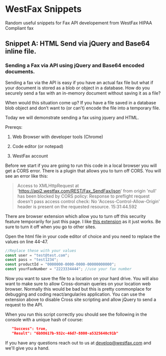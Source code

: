 # WestFax Snippets
Random useful snippets for Fax API developement from WestFax HIPAA Compliant fax

## Snippet A: HTML Send via jQuery and Base64 inline file.

### Sending a Fax via API using jQuery and Base64 encoded documents.

Sending a fax via the API is easy if you have an actual fax file but what if your document is stored as a blob or object in a database. How do you securely send a fax with an in-memory document without saving it as a file?

 When would this situation come up? If you have a file saved in a database blob object and don’t want to (or can’t) encode the file into a temporary file.

  Today we will demonstrate sending a fax using jquery and HTML.

  Prereqs:

1.  Web Browser with developer tools (Chrome)
    
2.  Code editor (or notepad)
    
3.  WestFax account
    

  

Before we start if you are going to run this code in a local browser you will get a CORS error. There is a plugin that allows you to turn off CORS. You will see an error like this:

  

>Access to XMLHttpRequest at 'https://api2.westfax.com/REST/Fax_SendFax/json' from origin 'null' has been blocked by CORS policy: Response to preflight request doesn't pass access control check: No 'Access-Control-Allow-Origin' header is present on the requested resource.
15:31:44.592

  

There are browser extension which allow you to turn off this security feature temporarily for just this page. I like [this extension](https://chrome.google.com/webstore/detail/cross-domain-cors/mjhpgnbimicffchbodmgfnemoghjakai?hl=en) as it just works. Be sure to turn it off when you go to other sites.

  
Open the html file in your code editor of choice and you need to replace the values on line 44-47.
```javascript
//Replace these with your values
const user = "test@test.com";
const pass = "test1234";
const productId = "0000000-0000-0000-00000000000";
const yourFaxNumber = "2223334444"; //use your fax number
```


Now you want to save the file to a location on your hard drive. You will also want to make sure to allow Cross-domain queries on your location web browser. Normally this would be bad but this is pretty commonplace for debugging and coding react/angular/es application. You can use the extension above to disable Cross site scripting and allow jQuery to send a request to the API.

When you run this script correctly you should see the following in the console with a unique hash of course:
```json
   "Success": true,
   "Result": "6b98617b-932c-46d7-8800-a5325640c91b"
```
If you have any questions reach out to us at develop@westfax.com and we'll give you a hand.

